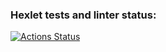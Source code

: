 ### Hexlet tests and linter status:
[![Actions Status](https://github.com/drf1y/python-project-lvl1/workflows/hexlet-check/badge.svg)](https://github.com/drf1y/python-project-lvl1/actions)